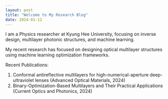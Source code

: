 ```yaml
---
layout: post
title: "Welcome to My Research Blog"
date: 2024-01-12
---
```


I am a Physics researcher at Kyung Hee University, focusing on inverse design, multilayer photonic structures, and machine learning.

My recent research has focused on designing optical multilayer structures using machine learning optimization frameworks.

Recent Publications:
1. Conformal antireflective multilayers for high-numerical-aperture deep-ultraviolet lenses (Advanced Optical Materials, 2024)
2. Binary-Optimization-Based Multilayers and Their Practical Applications (Current Optics and Photonics, 2024)
